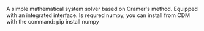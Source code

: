 A simple mathematical system solver based on Cramer's method.
Equipped with an integrated interface.
Is requred numpy,
you can install from CDM with the command: pip install numpy

